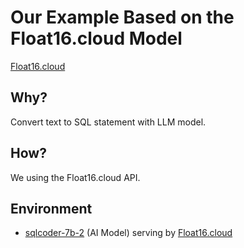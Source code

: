 # Our Example Based on the Float16.cloud Model 

[Float16.cloud](https://float16.cloud)

## Why? 

Convert text to SQL statement with LLM model.

## How? 
We using the Float16.cloud API.

## Environment 
- [sqlcoder-7b-2](https://huggingface.co/defog/sqlcoder-7b-2) (AI Model) serving by [Float16.cloud](https://float16.cloud)